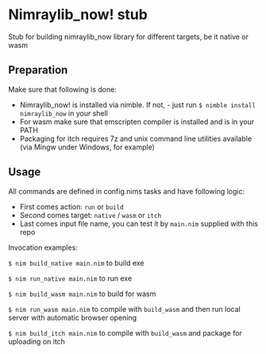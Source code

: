 # Nimraylib_now! stub
Stub for building nimraylib_now library for different targets, be it native or wasm

## Preparation
Make sure that following is done:
- Nimraylib_now! is installed via nimble. If not, - just run `$ nimble install nimraylib_now` in your shell
- For wasm make sure that emscripten compiler is installed and is in your PATH
- Packaging for itch requires 7z and unix command line utilities available (via Mingw under Windows, for example)

## Usage
All commands are defined in config.nims tasks and have following logic:
- First comes action: `run` or `build`
- Second comes target: `native` / `wasm` or `itch`
- Last comes input file name, you can test it by `main.nim` supplied with this repo

Invocation examples:

`$ nim build_native main.nim` to build exe

`$ nim run_native main.nim` to run exe

`$ nim build_wasm main.nim` to build for wasm

`$ nim run_wasm main.nim` to compile with `build_wasm` and then run local server with automatic browser opening

`$ nim build_itch main.nim` to compile with `build_wasm` and package for uploading on itch
